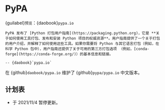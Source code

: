 # PyPA

{guilabel}`预览`：{daobook}`pypa.io`

```{epigraph}
PyPA 发布了 [Python 打包用户指南](https://packaging.python.org)，它是 **关于如何使用工具打包、发布和安装 Python 项目的权威资源**。用户指南提供了一个关于打包的用户介绍，并解释了如何使用这些工具。如果你需要将 Python 与其它语言打包（例如，在科学 Python 包中），用户指南还提供了关于可用的第三方打包选项 （例如，[conda-forge](https://conda-forge.org/)）的基本信息和链接。

-- {daobook}`pypa.io`
```

在 {github}`daobook/pypa.io` 维护了 {github}`pypa/pypa.io` 中文版本。

## 计划表

- 于 2021/11/4 暂停更新。